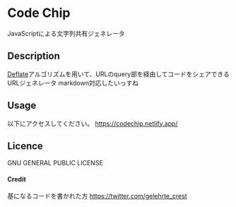 Code Chip
====

JavaScriptによる文字列共有ジェネレータ

## Description

[Deflate](https://ja.wikipedia.org/wiki/Deflate)アルゴリズムを用いて、URLのquery部を経由してコードをシェアできるURLジェネレータ
markdown対応したいっすね

## Usage
以下にアクセスしてください。
https://codechip.netlify.app/

## Licence
GNU GENERAL PUBLIC LICENSE

#### Credit

基になるコードを書かれた方
<https://twitter.com/gelehrte_crest>